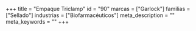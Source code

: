 +++
title = "Empaque Triclamp"
id = "90"
marcas = ["Garlock"]
familias = ["Sellado"]
industrias = ["Biofarmacéuticos"]
meta_description = ""
meta_keywords = ""
+++
